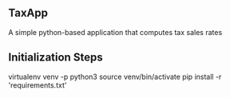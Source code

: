 ## TaxApp

A simple python-based application that computes tax sales rates


## Initialization Steps

virtualenv venv -p python3
source venv/bin/activate
pip install -r 'requirements.txt'
